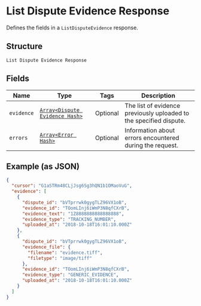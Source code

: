 
# List Dispute Evidence Response

Defines the fields in a `ListDisputeEvidence` response.

## Structure

`List Dispute Evidence Response`

## Fields

| Name | Type | Tags | Description |
|  --- | --- | --- | --- |
| `evidence` | [`Array<Dispute Evidence Hash>`](/doc/models/dispute-evidence.md) | Optional | The list of evidence previously uploaded to the specified dispute. |
| `errors` | [`Array<Error Hash>`](/doc/models/error.md) | Optional | Information about errors encountered during the request. |

## Example (as JSON)

```json
{
  "cursor": "G1aSTRm48CLjJsg6Sg3hQN1b1OMaoVuG",
  "evidence": [
    {
      "dispute_id": "bVTprrwk0gygTLZ96VX1oB",
      "evidence_id": "TOomLInj6iWmP3N8qfCXrB",
      "evidence_text": "1Z8888888888888888",
      "evidence_type": "TRACKING_NUMBER",
      "uploaded_at": "2018-10-18T16:01:10.000Z"
    },
    {
      "dispute_id": "bVTprrwk0gygTLZ96VX1oB",
      "evidence_file": {
        "filename": "evidence.tiff",
        "filetype": "image/tiff"
      },
      "evidence_id": "TOomLInj6iWmP3N8qfCXrB",
      "evidence_type": "GENERIC_EVIDENCE",
      "uploaded_at": "2018-10-18T16:01:10.000Z"
    }
  ]
}
```

